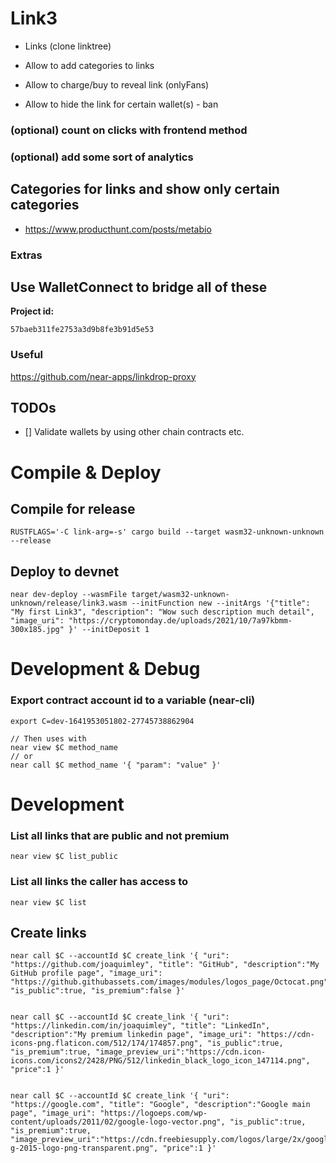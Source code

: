 # Link3

- Links (clone linktree)

- Allow to add categories to links

- Allow to charge/buy to reveal link (onlyFans)

- Allow to hide the link for certain wallet(s) - ban

### (optional) count on clicks with frontend method
### (optional) add some sort of analytics 

## Categories for links and show only certain categories 
- https://www.producthunt.com/posts/metabio

### Extras

## Use WalletConnect to bridge all of these

**Project id:**
```
57baeb311fe2753a3d9b8fe3b91d5e53
```

### Useful
https://github.com/near-apps/linkdrop-proxy

## TODOs
- [] Validate wallets by using other chain contracts etc.


# Compile & Deploy

## Compile for release
```
RUSTFLAGS='-C link-arg=-s' cargo build --target wasm32-unknown-unknown --release
```
## Deploy to devnet
```
near dev-deploy --wasmFile target/wasm32-unknown-unknown/release/link3.wasm --initFunction new --initArgs '{"title": "My first Link3", "description": "Wow such description much detail", "image_uri": "https://cryptomonday.de/uploads/2021/10/7a97kbmm-300x185.jpg" }' --initDeposit 1

````

# Development & Debug
### Export contract account id to a variable (near-cli)
```
export C=dev-1641953051802-27745738862904

// Then uses with
near view $C method_name
// or
near call $C method_name '{ "param": "value" }'
```
# Development

### List all links that are public and not premium
```
near view $C list_public
```

### List all links the caller has access to
```
near view $C list
```

## Create links
```
near call $C --accountId $C create_link '{ "uri": "https://github.com/joaquimley", "title": "GitHub", "description":"My GitHub profile page", "image_uri": "https://github.githubassets.com/images/modules/logos_page/Octocat.png", "is_public":true, "is_premium":false }'


near call $C --accountId $C create_link '{ "uri": "https://linkedin.com/in/joaquimley", "title": "LinkedIn", "description":"My premium linkedin page", "image_uri": "https://cdn-icons-png.flaticon.com/512/174/174857.png", "is_public":true, "is_premium":true, "image_preview_uri":"https://cdn.icon-icons.com/icons2/2428/PNG/512/linkedin_black_logo_icon_147114.png", "price":1 }'


near call $C --accountId $C create_link '{ "uri": "https://google.com", "title": "Google", "description":"Google main page", "image_uri": "https://logoeps.com/wp-content/uploads/2011/02/google-logo-vector.png", "is_public":true, "is_premium":true, "image_preview_uri":"https://cdn.freebiesupply.com/logos/large/2x/google-g-2015-logo-png-transparent.png", "price":1 }'

```
